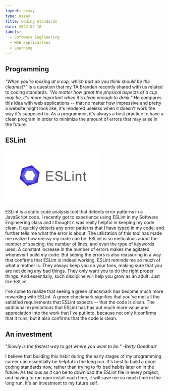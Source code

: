 ```yaml
---
layout: essay
type: essay
title: Coding Standards
date: 2022-02-10
labels:
  - Software Engineering
  - Web applications
  - Learning
---
```


## Programming

*"When you're looking at a cup, which part do you think should be the cleanest?"* is a question that my TA Branden recently shared with us related to coding standards. *"No matter how great the physical aspects of a cup may be, it's more important when it's clean enough to drink."* He compares this idea with web applications -- that no matter how impressive and pretty a website might look like, it's rendered useless when it doesn't work the way it's supposed to. As a programmer, it's always a best practice to have a clean program in order to minimize the amount of errors that may arise in the future.

## ESLint

<img class="ui medium right floated rounded image" src="../images/eslint-logo.jpg">

ESLint is a static code analysis tool that detects error patterns in a JavaScript code. I recently got to experience using ESLint in my Software Engineering class and I thought it was really helpful in keeping my code clean. It quickly detects any error patterns that I have typed in my code, and further tells me what the error is about. The utilization of this tool has made me realize how messy my code can be. ESLint is so meticulous about the number of spacing, the number of lines, and even the type of keywords used. A constant increase in the number of errors makes me agitated whenever I build my code. But seeing the errors is also reassuring in a way that confirms that ESLint is indeed working. ESLint reminds me so much of what a mother is. They always keep you on your toes, making sure that you are not doing any bad things. They only want you to do the right proper things. And essentially, such discipline will help you grow as an adult. Just like ESLint

I've come to realize that seeing a green checkmark has become much more rewarding with ESLint. A green checkmark signifies that you've met all the satisfied requirements that ESLint expects -- that the code is clean. The additional expectations that ESLint has has put much more value and appreciation into the work that I've put into, because not only it confirms that it runs, but it also confirms that the code is clean.

## An investment

*"Slowly is the fastest way to get where you want to be." -Betty Goedhart*

I believe that building this habit during the early stages of my programming career can essentially be helpful in the long run. It's best to build a good coding standards now, rather than trying to fix bad habits later on in the future. As tedious as it can be to download the ESLint file in every project, and having to run npm install each time, it will save me so much time in the long run. It's an investment to my future self.
